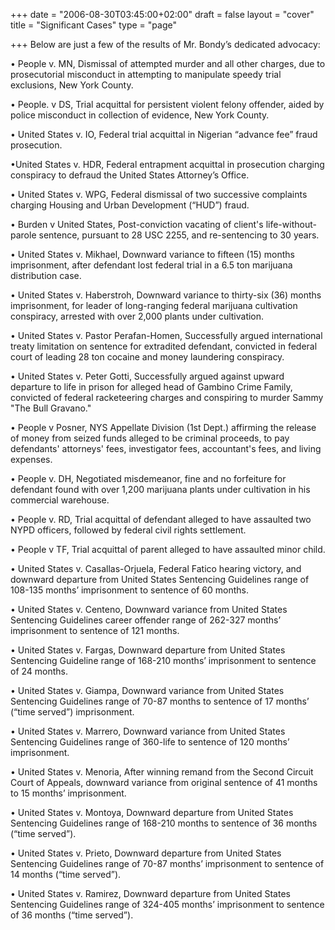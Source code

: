 +++
date = "2006-08-30T03:45:00+02:00"
draft = false
layout = "cover"
title = "Significant Cases"
type = "page"


+++
Below are just a few of the results of Mr. Bondy’s dedicated advocacy: 



• People v. MN, Dismissal of attempted murder and all other charges, due to prosecutorial misconduct in attempting to manipulate speedy trial exclusions, New York County.


• People. v DS, Trial acquittal for persistent violent felony offender, aided by police misconduct in collection of evidence,  New York County.

• United States v. IO, Federal trial acquittal in Nigerian “advance fee” fraud prosecution. 

•United States v. HDR, Federal entrapment acquittal in prosecution charging conspiracy to defraud the United States Attorney’s Office. 

• United States v. WPG, Federal dismissal of two successive complaints charging Housing and Urban Development (“HUD”) fraud.

• Burden v United States, Post-conviction vacating of client's life-without-parole sentence, pursuant to 28 USC 2255, and re-sentencing to 30 years.

• United States v. Mikhael, Downward variance to fifteen (15) months imprisonment, after defendant lost federal trial in a 6.5 ton marijuana distribution case. 

• United States v. Haberstroh, Downward variance to thirty-six (36) months imprisonment, for leader of long-ranging federal marijuana cultivation conspiracy, arrested with over 2,000 plants under cultivation. 

• United States v. Pastor Perafan-Homen, Successfully argued international treaty limitation on sentence for extradited defendant, convicted in federal court of leading 28 ton cocaine and money laundering conspiracy. 

• United States v. Peter Gotti, Successfully argued against upward departure to life in prison for alleged head of Gambino Crime Family, convicted of federal racketeering charges and conspiring to murder Sammy "The Bull Gravano."  

• People v Posner, NYS Appellate Division (1st Dept.) affirming the release of money from seized funds alleged to be criminal proceeds, to pay defendants' attorneys' fees, investigator fees, accountant's fees, and living expenses.

• People v. DH, Negotiated misdemeanor, fine and no forfeiture for defendant found with over 1,200 marijuana plants under cultivation in his commercial warehouse. 

• People v. RD, Trial acquittal of defendant alleged to have assaulted two NYPD officers, followed by federal civil rights settlement.

• People v TF, Trial acquittal of parent alleged to have assaulted minor child.

• United States v. Casallas-Orjuela, Federal Fatico hearing victory, and downward departure from United States Sentencing Guidelines range of 108-135 months’ imprisonment to sentence of 60 months.  

• United States v. Centeno, Downward variance from United States Sentencing Guidelines career offender range of 262-327 months’ imprisonment to sentence of 121 months. 

• United States v. Fargas, Downward departure from United States Sentencing Guideline range of 168-210 months’ imprisonment to sentence of 24 months. 

• United States v. Giampa, Downward variance from United States Sentencing Guidelines range of 70-87 months to sentence of 17 months’ (“time served”) imprisonment. 

• United States v. Marrero, Downward variance from United States Sentencing Guidelines range of 360-life to sentence of 120 months’ imprisonment. 

• United States v. Menoria, After winning remand from the Second Circuit Court of Appeals, downward variance from original sentence of 41 months to 15 months’ imprisonment. 

• United States v. Montoya, Downward departure from United States Sentencing Guidelines range of 168-210 months to sentence of 36 months (“time served”).

• United States v. Prieto, Downward departure from United States Sentencing Guidelines range of 70-87 months’ imprisonment to sentence of 14 months (“time served”).

• United States v. Ramirez, Downward departure from United States Sentencing Guidelines range of 324-405 months’ imprisonment to sentence of 36 months (“time served”).